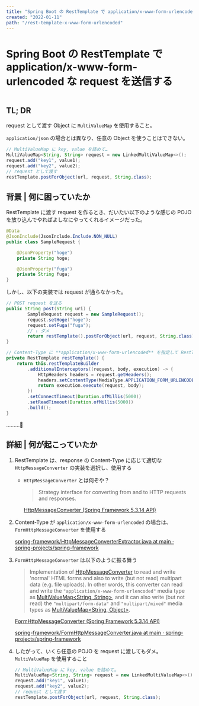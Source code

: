 ```yaml
---
title: "Spring Boot の RestTemplate で application/x-www-form-urlencoded な request を送信する"
created: "2022-01-11"
path: "/rest-template-x-www-form-urlencoded"
---
```


# Spring Boot の RestTemplate で application/x-www-form-urlencoded な request を送信する

```toc
```

## TL; DR

request として渡す Object に `MultiValueMap` を使用すること。

`application/json` の場合とは異なり、任意の Object を使うことはできない。

```java
// MultiValueMap に key, value を詰めて…
MultiValueMap<String, String> request = new LinkedMultiValueMap<>();
request.add("key1", value1);
request.add("key2", value2);
// request として渡す
restTemplate.postForObject(url, request, String.class);
```


## 背景 | 何に困っていたか

RestTemplate に渡す request を作るとき、だいたい以下のような感じの POJO を放り込んでやればよしなにやってくれるイメージだった。

```java
@Data
@JsonInclude(JsonInclude.Include.NON_NULL)
public class SampleRequest {

    @JsonProperty("hoge")
    private String hoge;

    @JsonProperty("fuga")
    private String fuga;
}
```

しかし、以下の実装では request が通らなかった。

```java
// POST request を送る
public String post(String uri) {
		SampleRequest request = new SampleRequest();
		request.setHoge("hoge");
		request.setFuga("fuga");
		// ↓ ダメ
		return restTemplate().postForObject(url, request, String.class);
}

// Content-Type に **application/x-www-form-urlencoded** を指定して RestTemplate を組み立てる
private RestTemplate restTemplate() {
    return this.restTemplateBuilder
        .additionalInterceptors((request, body, execution) -> {
            HttpHeaders headers = request.getHeaders();
            headers.setContentType(MediaType.APPLICATION_FORM_URLENCODED);
            return execution.execute(request, body);
        })
        .setConnectTimeout(Duration.ofMillis(5000))
        .setReadTimeout(Duration.ofMillis(5000))
        .build();
}
```

………🤔

## 詳細 | 何が起こっていたか

1. RestTemplate は、response の Content-Type に応じて適切な `HttpMessageConverter` の実装を選択し、使用する
    * `HttpMessageConverter` とは何ぞや？
        
        > Strategy interface for converting from and to HTTP requests and responses.
        > 
        
        [HttpMessageConverter (Spring Framework 5.3.14 API)](https://docs.spring.io/spring-framework/docs/current/javadoc-api/org/springframework/http/converter/HttpMessageConverter.html)
        
2. Content-Type が `application/x-www-form-urlencoded` の場合は、`FormHttpMessageConverter` を使用する
    
    [spring-framework/HttpMessageConverterExtractor.java at main · spring-projects/spring-framework](https://github.com/spring-projects/spring-framework/blob/main/spring-web/src/main/java/org/springframework/web/client/HttpMessageConverterExtractor.java)
    
3. `FormHttpMessageConverter` は以下のように振る舞う
    
    > Implementation of [HttpMessageConverter](https://docs.spring.io/spring-framework/docs/current/javadoc-api/org/springframework/http/converter/HttpMessageConverter.html) to read and write 'normal' HTML forms and also to write (but not read) multipart data (e.g. file uploads).
    > In other words, this converter can read and write the `"application/x-www-form-urlencoded"` media type as [MultiValueMap<String, String>](https://docs.spring.io/spring-framework/docs/current/javadoc-api/org/springframework/util/MultiValueMap.html), and it can also write (but not read) the `"multipart/form-data"` and `"multipart/mixed"` media types as [MultiValueMap<String, Object>](https://docs.spring.io/spring-framework/docs/current/javadoc-api/org/springframework/util/MultiValueMap.html).

    
    [FormHttpMessageConverter (Spring Framework 5.3.14 API)](https://docs.spring.io/spring-framework/docs/current/javadoc-api/org/springframework/http/converter/FormHttpMessageConverter.html)
    
    [spring-framework/FormHttpMessageConverter.java at main · spring-projects/spring-framework](https://github.com/spring-projects/spring-framework/blob/main/spring-web/src/main/java/org/springframework/http/converter/FormHttpMessageConverter.java)
    
4. したがって、いくら任意の POJO を request に渡してもダメ。 `MultiValueMap` を使用すること

    ```java
    // MultiValueMap に key, value を詰めて…
    MultiValueMap<String, String> request = new LinkedMultiValueMap<>();
    request.add("key1", value1);
    request.add("key2", value2);
    // request として渡す
    restTemplate.postForObject(url, request, String.class);
    ```